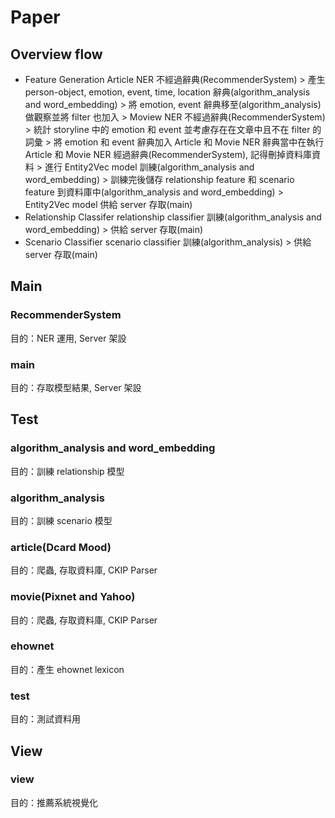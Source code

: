 # Paper
## Overview flow
* Feature Generation
Article NER 不經過辭典(RecommenderSystem) > 產生 person-object, emotion, event, time, location 辭典(algorithm_analysis and word_embedding) > 將 emotion, event 辭典移至(algorithm_analysis) 做觀察並將 filter 也加入 > Moview NER 不經過辭典(RecommenderSystem) > 統計 storyline 中的 emotion 和 event 並考慮存在在文章中且不在 filter 的詞彙 > 將 emotion 和 event 辭典加入 Article 和 Movie NER 辭典當中在執行 Article 和 Movie NER 經過辭典(RecommenderSystem), 記得刪掉資料庫資料 > 進行 Entity2Vec model 訓練(algorithm_analysis and word_embedding) > 訓練完後儲存 relationship feature 和 scenario feature 到資料庫中(algorithm_analysis and word_embedding) > Entity2Vec model 供給 server 存取(main)
* Relationship Classifer
relationship classifier 訓練(algorithm_analysis and word_embedding) > 供給 server 存取(main)
* Scenario Classifier
scenario classifier 訓練(algorithm_analysis) > 供給 server 存取(main)

## Main
### RecommenderSystem
目的：NER 運用, Server 架設
### main
目的：存取模型結果, Server 架設

## Test
### algorithm_analysis and word_embedding
目的：訓練 relationship 模型
### algorithm_analysis
目的：訓練 scenario 模型
### article(Dcard Mood)
目的：爬蟲, 存取資料庫, CKIP Parser
### movie(Pixnet and Yahoo)
目的：爬蟲, 存取資料庫, CKIP Parser
### ehownet
目的：產生 ehownet lexicon
### test
目的：測試資料用

## View
### view
目的：推薦系統視覺化

